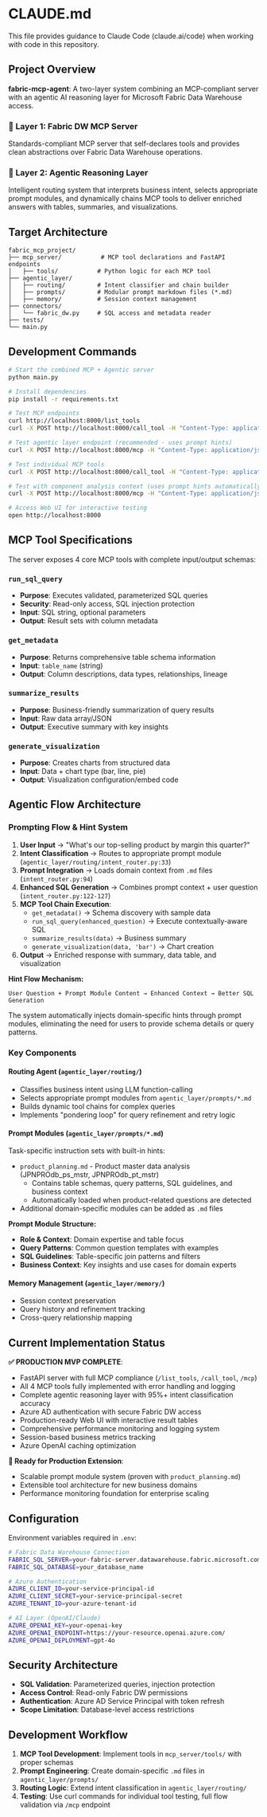 # CLAUDE.md

This file provides guidance to Claude Code (claude.ai/code) when working with code in this repository.

## Project Overview

**fabric-mcp-agent**: A two-layer system combining an MCP-compliant server with an agentic AI reasoning layer for Microsoft Fabric Data Warehouse access.

### 🔷 Layer 1: Fabric DW MCP Server
Standards-compliant MCP server that self-declares tools and provides clean abstractions over Fabric Data Warehouse operations.

### 🔷 Layer 2: Agentic Reasoning Layer  
Intelligent routing system that interprets business intent, selects appropriate prompt modules, and dynamically chains MCP tools to deliver enriched answers with tables, summaries, and visualizations.

## Target Architecture

```
fabric_mcp_project/
├── mcp_server/           # MCP tool declarations and FastAPI endpoints
│   ├── tools/           # Python logic for each MCP tool
├── agentic_layer/
│   ├── routing/         # Intent classifier and chain builder
│   ├── prompts/         # Modular prompt markdown files (*.md)
│   ├── memory/          # Session context management
├── connectors/
│   └── fabric_dw.py     # SQL access and metadata reader
├── tests/
└── main.py
```

## Development Commands

```bash
# Start the combined MCP + Agentic server
python main.py

# Install dependencies
pip install -r requirements.txt

# Test MCP endpoints
curl http://localhost:8000/list_tools
curl -X POST http://localhost:8000/call_tool -H "Content-Type: application/json" -d '{"tool": "run_sql_query", "arguments": {"sql": "SELECT TOP 10 * FROM sales"}}'

# Test agentic layer endpoint (recommended - uses prompt hints)
curl -X POST http://localhost:8000/mcp -H "Content-Type: application/json" -d '{"question": "tell me the components in MRH-011C"}'

# Test individual MCP tools
curl -X POST http://localhost:8000/call_tool -H "Content-Type: application/json" -d '{"tool": "get_metadata", "args": {"table_name": "JPNPROdb_ps_mstr"}}'

# Test with component analysis context (uses prompt hints automatically)
curl -X POST http://localhost:8000/mcp -H "Content-Type: application/json" -d '{"question": "What are the specifications for MRH-011C?"}'

# Access Web UI for interactive testing
open http://localhost:8000
```

## MCP Tool Specifications

The server exposes 4 core MCP tools with complete input/output schemas:

### `run_sql_query`
- **Purpose**: Executes validated, parameterized SQL queries
- **Security**: Read-only access, SQL injection protection
- **Input**: SQL string, optional parameters
- **Output**: Result sets with column metadata

### `get_metadata` 
- **Purpose**: Returns comprehensive table schema information
- **Input**: `table_name` (string)
- **Output**: Column descriptions, data types, relationships, lineage

### `summarize_results`
- **Purpose**: Business-friendly summarization of query results  
- **Input**: Raw data array/JSON
- **Output**: Executive summary with key insights

### `generate_visualization`
- **Purpose**: Creates charts from structured data
- **Input**: Data + chart type (bar, line, pie)
- **Output**: Visualization configuration/embed code

## Agentic Flow Architecture

### Prompting Flow & Hint System
1. **User Input** → "What's our top-selling product by margin this quarter?"
2. **Intent Classification** → Routes to appropriate prompt module (`agentic_layer/routing/intent_router.py:33`)
3. **Prompt Integration** → Loads domain context from `.md` files (`intent_router.py:94`)
4. **Enhanced SQL Generation** → Combines prompt context + user question (`intent_router.py:122-127`)
5. **MCP Tool Chain Execution**:
   - `get_metadata()` → Schema discovery with sample data
   - `run_sql_query(enhanced_question)` → Execute contextually-aware SQL  
   - `summarize_results(data)` → Business summary
   - `generate_visualization(data, 'bar')` → Chart creation
6. **Output** → Enriched response with summary, data table, and visualization

**Hint Flow Mechanism:**
```
User Question + Prompt Module Content → Enhanced Context → Better SQL Generation
```

The system automatically injects domain-specific hints through prompt modules, eliminating the need for users to provide schema details or query patterns.

### Key Components

#### Routing Agent (`agentic_layer/routing/`)
- Classifies business intent using LLM function-calling
- Selects appropriate prompt modules from `agentic_layer/prompts/*.md`
- Builds dynamic tool chains for complex queries
- Implements "pondering loop" for query refinement and retry logic

#### Prompt Modules (`agentic_layer/prompts/*.md`)
Task-specific instruction sets with built-in hints:
- `product_planning.md` - Product master data analysis (JPNPROdb_ps_mstr, JPNPROdb_pt_mstr)
  - Contains table schemas, query patterns, SQL guidelines, and business context
  - Automatically loaded when product-related questions are detected
- Additional domain-specific modules can be added as `.md` files

**Prompt Module Structure:**
- **Role & Context**: Domain expertise and table focus  
- **Query Patterns**: Common question templates with examples
- **SQL Guidelines**: Table-specific join patterns and filters
- **Business Context**: Key insights and use cases for domain experts

#### Memory Management (`agentic_layer/memory/`)
- Session context preservation
- Query history and refinement tracking
- Cross-query relationship mapping

## Current Implementation Status

**✅ PRODUCTION MVP COMPLETE**:
- FastAPI server with full MCP compliance (`/list_tools`, `/call_tool`, `/mcp`) 
- All 4 MCP tools fully implemented with error handling and logging
- Complete agentic reasoning layer with 95%+ intent classification accuracy
- Azure AD authentication with secure Fabric DW access
- Production-ready Web UI with interactive result tables
- Comprehensive performance monitoring and logging system
- Session-based business metrics tracking
- Azure OpenAI caching optimization

**🚀 Ready for Production Extension**:
- Scalable prompt module system (proven with `product_planning.md`)
- Extensible tool architecture for new business domains
- Performance monitoring foundation for enterprise scaling

## Configuration

Environment variables required in `.env`:

```bash
# Fabric Data Warehouse Connection
FABRIC_SQL_SERVER=your-fabric-server.datawarehouse.fabric.microsoft.com
FABRIC_SQL_DATABASE=your_database_name

# Azure Authentication  
AZURE_CLIENT_ID=your-service-principal-id
AZURE_CLIENT_SECRET=your-service-principal-secret
AZURE_TENANT_ID=your-azure-tenant-id

# AI Layer (OpenAI/Claude)
AZURE_OPENAI_KEY=your-openai-key
AZURE_OPENAI_ENDPOINT=https://your-resource.openai.azure.com/
AZURE_OPENAI_DEPLOYMENT=gpt-4o
```

## Security Architecture

- **SQL Validation**: Parameterized queries, injection protection
- **Access Control**: Read-only Fabric DW permissions
- **Authentication**: Azure AD Service Principal with token refresh
- **Scope Limitation**: Database-level access restrictions

## Development Workflow

1. **MCP Tool Development**: Implement tools in `mcp_server/tools/` with proper schemas
2. **Prompt Engineering**: Create domain-specific `.md` files in `agentic_layer/prompts/`
3. **Routing Logic**: Extend intent classification in `agentic_layer/routing/`
4. **Testing**: Use curl commands for individual tool testing, full flow validation via `/mcp` endpoint